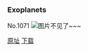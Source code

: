 ### Exoplanets
No.1071
![图片不见了~~~](https://imgs.xkcd.com/comics/exoplanets.png)

[原址](https://xkcd.com//1071) [下载](https://imgs.xkcd.com/comics/exoplanets.png)

